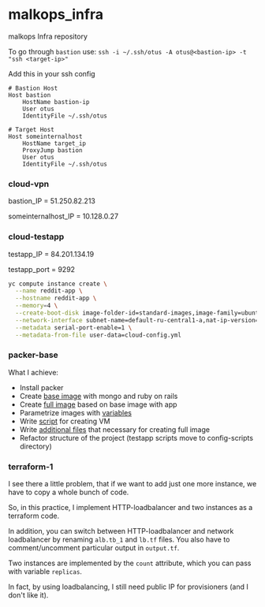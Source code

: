 # malkops_infra
malkops Infra repository

To go through `bastion` use: `ssh -i ~/.ssh/otus -A otus@<bastion-ip> -t "ssh <target-ip>"`

Add this in your ssh config
```config
# Bastion Host
Host bastion
    HostName bastion-ip
    User otus
    IdentityFile ~/.ssh/otus

# Target Host
Host someinternalhost
    HostName target_ip
    ProxyJump bastion
    User otus
    IdentityFile ~/.ssh/otus
```

### cloud-vpn

bastion_IP = 51.250.82.213

someinternalhost_IP = 10.128.0.27

### cloud-testapp

testapp_IP = 84.201.134.19

testapp_port = 9292

```bash
yc compute instance create \
  --name reddit-app \
  --hostname reddit-app \
  --memory=4 \
  --create-boot-disk image-folder-id=standard-images,image-family=ubuntu-1604-lts,size=10GB \
  --network-interface subnet-name=default-ru-central1-a,nat-ip-version=ipv4 \
  --metadata serial-port-enable=1 \
  --metadata-from-file user-data=cloud-config.yml
```

### packer-base

What I achieve:
 - Install packer
 - Create [base image](packer/ubuntu16.json) with mongo and ruby on rails
 - Create [full image](packer/immutable.json) based on base image with app
 - Parametrize images with [variables](variables.json.examples)
 - Write [script](create-reddit-vm.sh) for creating VM
 - Write [additional files](packer/files/) that necessary for creating full image
 - Refactor structure of the project (testapp scripts move to config-scripts directory)

### terraform-1

I see there a little problem, that if we want to add just one more instance, we have to copy a whole bunch of code.

So, in this practice, I implement HTTP-loadbalancer and two instances as a terraform code.

In addition, you can switch between HTTP-loadbalancer and network loadbalancer by renaming `alb.tb_1` and `lb.tf` files. You also have to comment/uncomment particular output in `output.tf`.

Two instances are implemented by the `count` attribute, which you can pass with variable `replicas`.

In fact, by using loadbalancing, I still need public IP for provisioners (and I don't like it).
